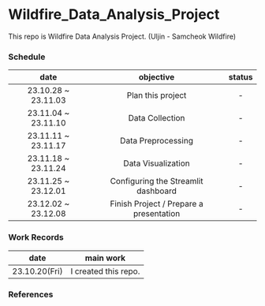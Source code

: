 # Wildfire_Data_Analysis_Project
This repo is Wildfire Data Analysis Project. (Uljin - Samcheok Wildfire)

### Schedule
|date|objective|status|
|:--:|:--:|:--:|
|23.10.28 ~ 23.11.03|Plan this project|-|
|23.11.04 ~ 23.11.10|Data Collection|-|
|23.11.11 ~ 23.11.17|Data Preprocessing|-|
|23.11.18 ~ 23.11.24|Data Visualization|-|
|23.11.25 ~ 23.12.01|Configuring the Streamlit dashboard|-|
|23.12.02 ~ 23.12.08|Finish Project / Prepare a presentation|-|

### Work Records
|date|main work|
|:--:|:--:|
|23.10.20(Fri)|I created this repo.|

### References
